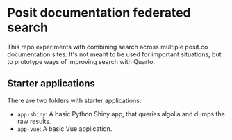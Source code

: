 # Posit documentation federated search

This repo experiments with combining search across multiple posit.co documentation sites.
It's not meant to be used for important situations, but to prototype ways of improving search with Quarto.

## Starter applications

There are two folders with starter applications:

- `app-shiny`: A basic Python Shiny app, that queries algolia and dumps the raw results.
- `app-vue`: A basic Vue application.
